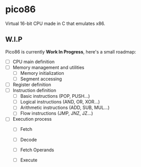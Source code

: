 # pico86
Virtual 16-bit CPU made in C that emulates x86.

## W.I.P
Pico86 is currently **Work In Progress**, here's a small roadmap:
- [ ] CPU main definition
- [ ] Memory management and utilities
    - [ ] Memory initialization
    - [ ] Segment accessing
- [ ] Register definition
- [ ] Instruction definition
    - [ ] Basic instructions (POP, PUSH...)
    - [ ] Logical instructions (AND, OR, XOR...)
    - [ ] Arithmetic instructions (ADD, SUB, MUL...)
    - [ ] Flow instructions (JMP, JNZ, JZ...)
- [ ] Execution process
    - [ ] Fetch
    - [ ] Decode
    - [ ] Fetch Operands
    - [ ] Execute

